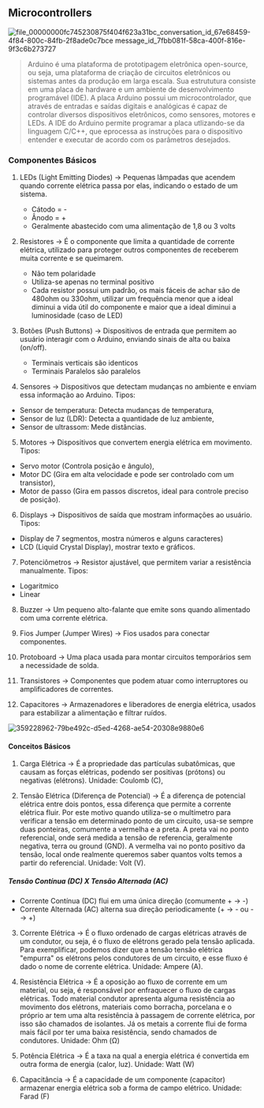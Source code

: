 ## Microcontrollers

![file_00000000fc745230875f404f623a31bc_conversation_id_67e68459-4f84-800c-84fb-2f8ade0c7bce message_id_7fbb081f-58ca-400f-816e-9f3c6b273727](https://github.com/user-attachments/assets/3d696afe-06e9-41b6-bcc2-ebfa9018f58e)


> Arduino é uma plataforma de prototipagem eletrônica open-source, ou seja, uma plataforma de criação de circuitos eletrônicos ou sistemas antes da produção em larga escala. Sua estrututura consiste em uma placa de hardware e um ambiente de desenvolvimento programável (IDE). A placa Arduino possui um microcontrolador, que através de entradas e saídas digitais e analógicas é capaz de controlar diversos dispositivos eletrônicos, como sensores, motores e LEDs. A IDE do Arduino permite programar a placa utlizando-se da linguagem C/C++, que eprocessa as instruções para o dispositivo entender e executar de acordo com os parâmetros desejados.

### Componentes Básicos

1) LEDs (Light Emitting Diodes) -> Pequenas lâmpadas que acendem quando corrente elétrica passa por elas, indicando o estado de um sistema.
   - Cátodo = -
   - Ânodo = +
   - Geralmente abastecido com uma alimentação de 1,8 ou 3 volts

2) Resistores -> É o componente que limita a quantidade de corrente elétrica, utilizado para proteger outros componentes de receberem muita corrente e se queimarem.
   - Não tem polaridade
   - Utiliza-se apenas no terminal positivo
   - Cada resistor possui um padrão, os mais fáceis de achar são de 480ohm ou 330ohm, utilizar um frequência menor que a ideal diminui a vida útil do componente e maior que a ideal diminui a luminosidade (caso de LED)

4) Botões (Push Buttons) -> Dispositivos de entrada que permitem ao usuário interagir com o Arduino, enviando sinais de alta ou baixa (on/off).
   - Terminais verticais são identicos
   - Terminais Paralelos são paralelos 

5) Sensores ->  Dispositivos que detectam mudanças no ambiente e enviam essa informação ao Arduino. Tipos:
  - Sensor de temperatura: Detecta mudanças de temperatura, 
  - Sensor de luz (LDR): Detecta a quantidade de luz ambiente,
  - Sensor de ultrassom: Mede distâncias.

5) Motores -> Dispositivos que convertem energia elétrica em movimento. Tipos:
  - Servo motor (Controla posição e ângulo),
  - Motor DC (Gira em alta velocidade e pode ser controlado com um transistor),
  - Motor de passo (Gira em passos discretos, ideal para controle preciso de posição).

6) Displays -> Dispositivos de saída que mostram informações ao usuário. Tipos:
  - Display de 7 segmentos, mostra números e alguns caracteres)
  - LCD (Liquid Crystal Display), mostrar texto e gráficos.

7) Potenciômetros -> Resistor ajustável, que permitem variar a resistência manualmente. Tipos:
  - Logaritmico
  - Linear

8) Buzzer -> Um pequeno alto-falante que emite sons quando alimentado com uma corrente elétrica.

9) Fios Jumper (Jumper Wires) -> Fios usados para conectar componentes.

10) Protoboard -> Uma placa usada para montar circuitos temporários sem a necessidade de solda.

11) Transistores -> Componentes que podem atuar como interruptores ou amplificadores de correntes.

12) Capacitores -> Armazenadores e liberadores de energia elétrica, usados para estabilizar a alimentação e filtrar ruídos.

![359228962-79be492c-d5ed-4268-ae54-20308e9880e6](https://github.com/user-attachments/assets/fa465b58-7f1a-4ec7-9f2d-0e93c1cf7517)

#### Conceitos Básicos

1) Carga Elétrica -> É a propriedade das partículas subatômicas, que causam as forças elétricas, podendo ser positivas (prótons) ou negativas (elétrons). Unidade: Coulomb (C),

2) Tensão Elétrica (Diferença de Potencial) -> É a diferença de potencial elétrica entre dois pontos, essa diferença que permite a corrente elétrica fluir. Por este motivo quando utiliza-se o multímetro para verificar a tensão em determinado ponto de um circuito, usa-se sempre duas ponteiras, comumente a vermelha e a preta. A preta vai no ponto referencial, onde será medida a tensão de referencia, geralmente negativa, terra ou ground (GND). A vermelha vai no ponto positivo da tensão, local onde realmente queremos saber quantos volts temos a partir do referencial. Unidade: Volt (V).

##### Tensão Contínua (DC) X Tensão Alternada (AC)
- Corrente Contínua (DC) flui em uma única direção (comumente + -> -)
- Corrente Alternada (AC) alterna sua direção periodicamente (+ -> - ou - -> +)

3) Corrente Elétrica -> É o fluxo ordenado de cargas elétricas através de um condutor, ou seja, é o fluxo de elétrons gerado pela tensão aplicada. Para exemplificar, podemos dizer que a tensão tensão elétrica "empurra" os elétrons pelos condutores de um circuito, e esse fluxo é dado o nome de corrente elétrica. Unidade: Ampere (A).
   
4) Resistência Elétrica -> É a oposição ao fluxo de corrente em um material, ou seja, é responsável por enfraquecer o fluxo de cargas elétricas. Todo material condutor apresenta alguma resistência ao movimento dos elétrons, materiais como borracha, porcelana e o próprio ar tem uma alta resistência à passagem de corrente elétrica, por isso são chamados de isolantes. Já os metais a corrente flui de forma mais fácil por ter uma baixa resistência, sendo chamados de condutores. Unidade: Ohm (Ω)

5) Potência Elétrica -> É a taxa na qual a energia elétrica é convertida em outra forma de energia (calor, luz). Unidade: Watt (W)

6) Capacitância -> É a capacidade de um componente (capacitor) armazenar energia elétrica sob a forma de campo elétrico. Unidade: Farad (F)
